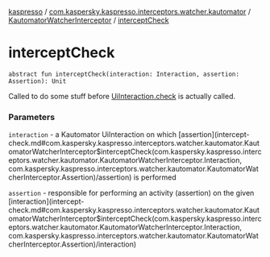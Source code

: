 [kaspresso](../../index.md) / [com.kaspersky.kaspresso.interceptors.watcher.kautomator](../index.md) / [KautomatorWatcherInterceptor](index.md) / [interceptCheck](./intercept-check.md)

# interceptCheck

`abstract fun interceptCheck(interaction: Interaction, assertion: Assertion): Unit`

Called to do some stuff before [UiInteraction.check](#) is actually called.

### Parameters

`interaction` - a Kautomator UiInteraction on which [assertion](intercept-check.md#com.kaspersky.kaspresso.interceptors.watcher.kautomator.KautomatorWatcherInterceptor$interceptCheck(com.kaspersky.kaspresso.interceptors.watcher.kautomator.KautomatorWatcherInterceptor.Interaction, com.kaspersky.kaspresso.interceptors.watcher.kautomator.KautomatorWatcherInterceptor.Assertion)/assertion) is performed

`assertion` - responsible for performing an activity (assertion) on the given [interaction](intercept-check.md#com.kaspersky.kaspresso.interceptors.watcher.kautomator.KautomatorWatcherInterceptor$interceptCheck(com.kaspersky.kaspresso.interceptors.watcher.kautomator.KautomatorWatcherInterceptor.Interaction, com.kaspersky.kaspresso.interceptors.watcher.kautomator.KautomatorWatcherInterceptor.Assertion)/interaction)